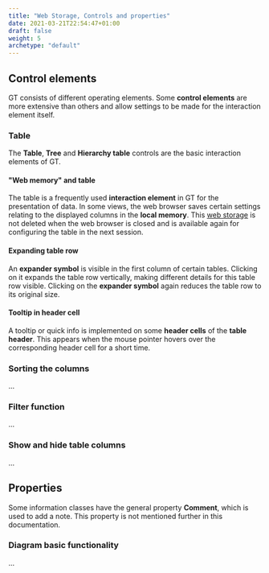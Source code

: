 ```yaml
---
title: "Web Storage, Controls and properties"
date: 2021-03-21T22:54:47+01:00
draft: false
weight: 5
archetype: "default"
---
```

## Control elements
GT consists of different operating elements. Some **control elements** are more extensive than others and allow settings to be made for the interaction element itself.

### Table
The **Table**, **Tree** and **Hierarchy table** controls are the basic interaction elements of GT.

#### "Web memory" and table
The table is a frequently used **interaction element** in GT for the presentation of data. In some views, the web browser saves certain settings relating to the displayed columns in the **local memory**. This [web storage](//en.wikipedia.org/wiki/Web_Storage) is not deleted when the web browser is closed and is available again for configuring the table in the next session.

#### Expanding table row
An **expander symbol** is visible in the first column of certain tables. Clicking on it expands the table row vertically, making different details for this table row visible. Clicking on the **expander symbol** again reduces the table row to its original size.

#### Tooltip in header cell
A tooltip or quick info is implemented on some **header cells** of the **table header**. This appears when the mouse pointer hovers over the corresponding header cell for a short time.

### Sorting the columns
...

### Filter function
...

### Show and hide table columns
...

## Properties
Some information classes have the general property **Comment**, which is used to add a note. This property is not mentioned further in this documentation.

### Diagram basic functionality
...